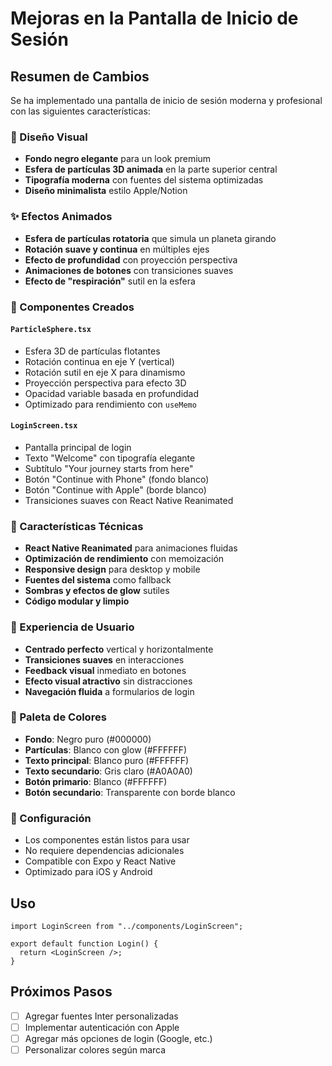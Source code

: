# Mejoras en la Pantalla de Inicio de Sesión

## Resumen de Cambios

Se ha implementado una pantalla de inicio de sesión moderna y profesional con las siguientes características:

### 🎨 Diseño Visual

- **Fondo negro elegante** para un look premium
- **Esfera de partículas 3D animada** en la parte superior central
- **Tipografía moderna** con fuentes del sistema optimizadas
- **Diseño minimalista** estilo Apple/Notion

### ✨ Efectos Animados

- **Esfera de partículas rotatoria** que simula un planeta girando
- **Rotación suave y continua** en múltiples ejes
- **Efecto de profundidad** con proyección perspectiva
- **Animaciones de botones** con transiciones suaves
- **Efecto de "respiración"** sutil en la esfera

### 🎯 Componentes Creados

#### `ParticleSphere.tsx`

- Esfera 3D de partículas flotantes
- Rotación continua en eje Y (vertical)
- Rotación sutil en eje X para dinamismo
- Proyección perspectiva para efecto 3D
- Opacidad variable basada en profundidad
- Optimizado para rendimiento con `useMemo`

#### `LoginScreen.tsx`

- Pantalla principal de login
- Texto "Welcome" con tipografía elegante
- Subtítulo "Your journey starts from here"
- Botón "Continue with Phone" (fondo blanco)
- Botón "Continue with Apple" (borde blanco)
- Transiciones suaves con React Native Reanimated

### 🚀 Características Técnicas

- **React Native Reanimated** para animaciones fluidas
- **Optimización de rendimiento** con memoización
- **Responsive design** para desktop y mobile
- **Fuentes del sistema** como fallback
- **Sombras y efectos de glow** sutiles
- **Código modular y limpio**

### 📱 Experiencia de Usuario

- **Centrado perfecto** vertical y horizontalmente
- **Transiciones suaves** en interacciones
- **Feedback visual** inmediato en botones
- **Efecto visual atractivo** sin distracciones
- **Navegación fluida** a formularios de login

### 🎨 Paleta de Colores

- **Fondo**: Negro puro (#000000)
- **Partículas**: Blanco con glow (#FFFFFF)
- **Texto principal**: Blanco puro (#FFFFFF)
- **Texto secundario**: Gris claro (#A0A0A0)
- **Botón primario**: Blanco (#FFFFFF)
- **Botón secundario**: Transparente con borde blanco

### 🔧 Configuración

- Los componentes están listos para usar
- No requiere dependencias adicionales
- Compatible con Expo y React Native
- Optimizado para iOS y Android

## Uso

```tsx
import LoginScreen from "../components/LoginScreen";

export default function Login() {
  return <LoginScreen />;
}
```

## Próximos Pasos

- [ ] Agregar fuentes Inter personalizadas
- [ ] Implementar autenticación con Apple
- [ ] Agregar más opciones de login (Google, etc.)
- [ ] Personalizar colores según marca
